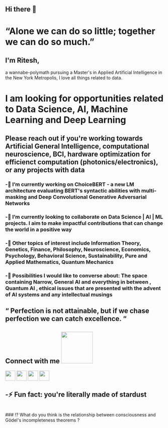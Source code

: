<h2> Hi there 👋 </h2>

# “Alone we can do so little; together we can do so much.”

<h2> I'm Ritesh, </h2> 
a wannabe-polymath pursuing a Master's in Applied Artificial Intelligence in the New York Metropolis, I love all things related to data.

<h1> I am looking for opportunities related to Data Science, AI, Machine Learning and Deep Learning </h1>

<h2> Please reach out if you're working towards Artificial General Intelligence, computational neuroscience, BCI, hardware optimization for efficienct computation (photonics/electronics), or any projects with data </h2>
 
### -🔭 I’m currently working on ChoiceBERT - a new LM architecture evaluating BERT's syntactic abilities with multi-masking and Deep Convolutional Generative Adversarial Networks
     
### -👯 I’m currently looking to collaborate on Data Science | AI | ML projects. I aim to make impactful contributions that can change the world in a positive way

### -🌱 Other topics of interest include Information Theory, Genetics, Finance, Philosophy, Neuroscience, Economics, Psychology, Behavioral Science, Sustainability, Pure and Applied Mathematics, Quantum Mechanics

### -💬 Possibilities I would like to converse about: The space containing Narrow, General AI and everything in between , Quantum AI , ethical issues that are presented with the advent of AI systems and any intellectual musings 

 ## “ Perfection is not attainable, but if we chase perfection we can catch excellence. “          

<!-- -📘 [Read my blog](https://medium.com/@ritesh.panditi98) -->

<!-- -📫 How to reach me:  <br />                   
                    [LinkendIn](https://www.linkedin.com/in/ritesh-980/) <br />
                    [Twitter](https://twitter.com/AmalgamOfChaos) <br />
                    [Mail me](panditiall@gmail.com) <br /> -->
                    
<h2> Connect with me <img src='https://raw.githubusercontent.com/ShahriarShafin/ShahriarShafin/main/Assets/handshake.gif' width="100px"> </h2>
<a href = 'https://www.linkedin.com/in/ritesh-980'> <img width = '32px' align= 'center' src="https://raw.githubusercontent.com/rahulbanerjee26/githubAboutMeGenerator/main/icons/linked-in-alt.svg"/></a><nbsp> <nbsp> 
<a href = 'https://www.twitter.com/AmalgamOfChaos'> <img width = '32px' align= 'center' src="https://raw.githubusercontent.com/rahulbanerjee26/githubAboutMeGenerator/main/icons/twitter.svg"/></a> <nbsp> <nbsp> 
<a href = 'ritesh.panditi98'> <img width = '32px' align= 'center' src="https://raw.githubusercontent.com/rahulbanerjee26/githubAboutMeGenerator/main/icons/medium.svg"/></a> <nbsp> <nbsp> 
<a href = 'https://www.github.com/MoronSlayer'> <img width = '32px' align= 'center' src="https://raw.githubusercontent.com/rahulbanerjee26/githubAboutMeGenerator/main/icons/github.svg"/></a> <br />
                    
<!--   [![GitHub Streak](http://github-readme-streak-stats.herokuapp.com?user=your-github-username&theme=dark&background=000000)](https://git.io/streak-stats) -->
         
## -⚡ Fun fact: you're literally made of stardust 
<br />
### ⁉️ What do you think is the relationship between consciousness and Gödel's incompleteness theorems ? 	
